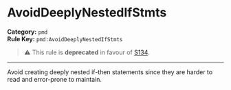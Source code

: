 # AvoidDeeplyNestedIfStmts
**Category:** `pmd`<br/>
**Rule Key:** `pmd:AvoidDeeplyNestedIfStmts`<br/>
> :warning: This rule is **deprecated** in favour of [S134](https://rules.sonarsource.com/java/RSPEC-134).

-----

Avoid creating deeply nested if-then statements since they are harder to read and error-prone to maintain.
